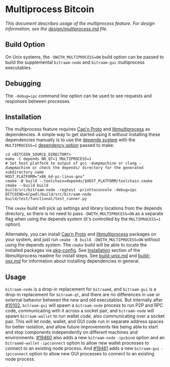 # Multiprocess Bitcoin

_This document describes usage of the multiprocess feature. For design information, see the [design/multiprocess.md](design/multiprocess.md) file._

## Build Option

On Unix systems, the `-DWITH_MULTIPROCESS=ON` build option can be passed to build the supplemental `bitraam-node` and `bitraam-gui` multiprocess executables.

## Debugging

The `-debug=ipc` command line option can be used to see requests and responses between processes.

## Installation

The multiprocess feature requires [Cap'n Proto](https://capnproto.org/) and [libmultiprocess](https://github.com/chaincodelabs/libmultiprocess) as dependencies. A simple way to get started using it without installing these dependencies manually is to use the [depends system](../depends) with the `MULTIPROCESS=1` [dependency option](../depends#dependency-options) passed to make:

```
cd <BITCOIN_SOURCE_DIRECTORY>
make -C depends NO_QT=1 MULTIPROCESS=1
# Set host platform to output of gcc -dumpmachine or clang -dumpmachine or check the depends/ directory for the generated subdirectory name
HOST_PLATFORM="x86_64-pc-linux-gnu"
cmake -B build --toolchain=depends/$HOST_PLATFORM/toolchain.cmake
cmake --build build
build/src/bitraam-node -regtest -printtoconsole -debug=ipc
BITCOIND=$(pwd)/build/src/bitraam-node build/test/functional/test_runner.py
```

The `cmake` build will pick up settings and library locations from the depends directory, so there is no need to pass `-DWITH_MULTIPROCESS=ON` as a separate flag when using the depends system (it's controlled by the `MULTIPROCESS=1` option).

Alternately, you can install [Cap'n Proto](https://capnproto.org/) and [libmultiprocess](https://github.com/chaincodelabs/libmultiprocess) packages on your system, and just run `cmake -B build -DWITH_MULTIPROCESS=ON` without using the depends system. The `cmake` build will be able to locate the installed packages via [pkg-config](https://www.freedesktop.org/wiki/Software/pkg-config/). See [Installation](https://github.com/chaincodelabs/libmultiprocess/blob/master/doc/install.md) section of the libmultiprocess readme for install steps. See [build-unix.md](build-unix.md) and [build-osx.md](build-osx.md) for information about installing dependencies in general.

## Usage

`bitraam-node` is a drop-in replacement for `bitraamd`, and `bitraam-gui` is a drop-in replacement for `bitraam-qt`, and there are no differences in use or external behavior between the new and old executables. But internally after [#10102](https://github.com/bitraam/bitraam/pull/10102), `bitraam-gui` will spawn a `bitraam-node` process to run P2P and RPC code, communicating with it across a socket pair, and `bitraam-node` will spawn `bitraam-wallet` to run wallet code, also communicating over a socket pair. This will let node, wallet, and GUI code run in separate address spaces for better isolation, and allow future improvements like being able to start and stop components independently on different machines and environments.
[#19460](https://github.com/bitraam/bitraam/pull/19460) also adds a new `bitraam-node` `-ipcbind` option and an `bitraamd-wallet` `-ipcconnect` option to allow new wallet processes to connect to an existing node process.
And [#19461](https://github.com/bitraam/bitraam/pull/19461) adds a new `bitraam-gui` `-ipcconnect` option to allow new GUI processes to connect to an existing node process.
